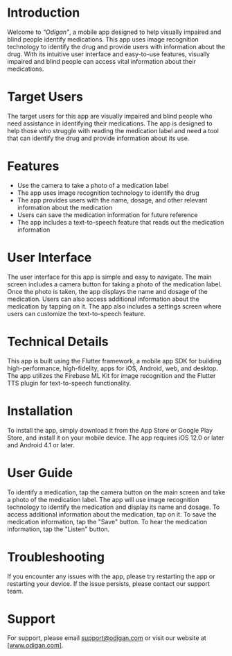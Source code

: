 # Introduction

Welcome to *"Odigan"*, a mobile app designed to help visually impaired and blind people identify medications. This app uses image recognition technology to identify the drug and provide users with information about the drug. With its intuitive user interface and easy-to-use features, visually impaired and blind people can access vital information about their medications.

# Target Users

The target users for this app are visually impaired and blind people who need assistance in identifying their medications. The app is designed to help those who struggle with reading the medication label and need a tool that can identify the drug and provide information about its use.

# Features

* Use the camera to take a photo of a medication label
* The app uses image recognition technology to identify the drug
*  The app provides users with the name, dosage, and other relevant information about the medication
*  Users can save the medication information for future reference
*  The app includes a text-to-speech feature that reads out the medication information

# User Interface

The user interface for this app is simple and easy to navigate. The main screen includes a camera button for taking a photo of the medication label. Once the photo is taken, the app displays the name and dosage of the medication. Users can also access additional information about the medication by tapping on it. The app also includes a settings screen where users can customize the text-to-speech feature.

# Technical Details

This app is built using the Flutter framework, a mobile app SDK for building high-performance, high-fidelity, apps for iOS, Android, web, and desktop. The app utilizes the Firebase ML Kit for image recognition and the Flutter TTS plugin for text-to-speech functionality.

# Installation

To install the app, simply download it from the App Store or Google Play Store, and install it on your mobile device. The app requires iOS 12.0 or later and Android 4.1 or later.

# User Guide

To identify a medication, tap the camera button on the main screen and take a photo of the medication label. The app will use image recognition technology to identify the medication and display its name and dosage. To access additional information about the medication, tap on it. To save the medication information, tap the "Save" button. To hear the medication information, tap the "Listen" button.

# Troubleshooting

If you encounter any issues with the app, please try restarting the app or restarting your device. If the issue persists, please contact our support team.

# Support

For support, please email support@odigan.com or visit our website at [www.odigan.com].
